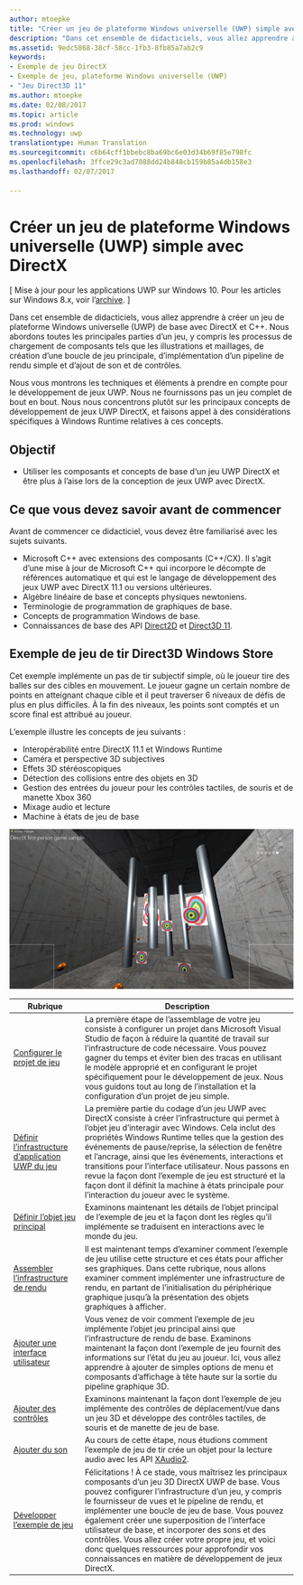 ```yaml
---
author: mtoepke
title: "Créer un jeu de plateforme Windows universelle (UWP) simple avec DirectX"
description: "Dans cet ensemble de didacticiels, vous allez apprendre à créer un jeu de plateforme Windows universelle (UWP) de base avec DirectX et C++."
ms.assetid: 9edc5868-38cf-58cc-1fb3-8fb85a7ab2c9
keywords:
- Exemple de jeu DirectX
- Exemple de jeu, plateforme Windows universelle (UWP)
- "Jeu Direct3D 11"
ms.author: mtoepke
ms.date: 02/08/2017
ms.topic: article
ms.prod: windows
ms.technology: uwp
translationtype: Human Translation
ms.sourcegitcommit: c6b64cff1bbebc8ba69bc6e03d34b69f85e798fc
ms.openlocfilehash: 3ffce29c3ad7088dd24b848cb159b85a4db158e3
ms.lasthandoff: 02/07/2017

---
```


# <a name="create-a-simple-universal-windows-platform-uwp-game-with-directx"></a>Créer un jeu de plateforme Windows universelle (UWP) simple avec DirectX


\[ Mise à jour pour les applications UWP sur Windows 10. Pour les articles sur Windows 8.x, voir l’[archive](http://go.microsoft.com/fwlink/p/?linkid=619132). \]

Dans cet ensemble de didacticiels, vous allez apprendre à créer un jeu de plateforme Windows universelle (UWP) de base avec DirectX et C++. Nous abordons toutes les principales parties d’un jeu, y compris les processus de chargement de composants tels que les illustrations et maillages, de création d’une boucle de jeu principale, d’implémentation d’un pipeline de rendu simple et d’ajout de son et de contrôles.

Nous vous montrons les techniques et éléments à prendre en compte pour le développement de jeux UWP. Nous ne fournissons pas un jeu complet de bout en bout. Nous nous concentrons plutôt sur les principaux concepts de développement de jeux UWP DirectX, et faisons appel à des considérations spécifiques à Windows Runtime relatives à ces concepts.

## <a name="objective"></a>Objectif


-   Utiliser les composants et concepts de base d‘un jeu UWP DirectX et être plus à l’aise lors de la conception de jeux UWP avec DirectX.

## <a name="what-you-need-to-know-before-starting"></a>Ce que vous devez savoir avant de commencer


Avant de commencer ce didacticiel, vous devez être familiarisé avec les sujets suivants.

-   Microsoft C++ avec extensions des composants (C++/CX). Il s’agit d’une mise à jour de Microsoft C++ qui incorpore le décompte de références automatique et qui est le langage de développement des jeux UWP avec DirectX 11.1 ou versions ultérieures.
-   Algèbre linéaire de base et concepts physiques newtoniens.
-   Terminologie de programmation de graphiques de base.
-   Concepts de programmation Windows de base.
-   Connaissances de base des API [Direct2D](https://msdn.microsoft.com/library/windows/apps/dd370990.aspx) et [Direct3D 11](https://msdn.microsoft.com/library/windows/desktop/hh404569).

##  <a name="the-windows-store-direct3d-shooting-game-sample"></a>Exemple de jeu de tir Direct3D Windows Store


Cet exemple implémente un pas de tir subjectif simple, où le joueur tire des balles sur des cibles en mouvement. Le joueur gagne un certain nombre de points en atteignant chaque cible et il peut traverser 6 niveaux de défis de plus en plus difficiles. À la fin des niveaux, les points sont comptés et un score final est attribué au joueur.

L’exemple illustre les concepts de jeu suivants :

-   Interopérabilité entre DirectX 11.1 et Windows Runtime
-   Caméra et perspective 3D subjectives
-   Effets 3D stéréoscopiques
-   Détection des collisions entre des objets en 3D
-   Gestion des entrées du joueur pour les contrôles tactiles, de souris et de manette Xbox 360
-   Mixage audio et lecture
-   Machine à états de jeu de base

![Exemple de jeu en action](images/simple3dgame-display.png)


| Rubrique | Description |
|---------------------------------------------------------------------------------------------------|----------------------------------------------------------------------------------------------------------------------------------------------------------------------------------------------------------------------------------------------------------------------------------------------------------------------------------------------------------------------------------------------------------------------------------------------------------------|
| [Configurer le projet de jeu](tutorial--setting-up-the-games-infrastructure.md) | La première étape de l’assemblage de votre jeu consiste à configurer un projet dans Microsoft Visual Studio de façon à réduire la quantité de travail sur l’infrastructure de code nécessaire. Vous pouvez gagner du temps et éviter bien des tracas en utilisant le modèle approprié et en configurant le projet spécifiquement pour le développement de jeux. Nous vous guidons tout au long de l’installation et la configuration d’un projet de jeu simple. |
| [Définir l’infrastructure d’application UWP du jeu](tutorial--building-the-games-metro-style-app-framework.md) | La première partie du codage d’un jeu UWP avec DirectX consiste à créer l’infrastructure qui permet à l’objet jeu d’interagir avec Windows. Cela inclut des propriétés Windows Runtime telles que la gestion des événements de pause/reprise, la sélection de fenêtre et l’ancrage, ainsi que les événements, interactions et transitions pour l’interface utilisateur. Nous passons en revue la façon dont l’exemple de jeu est structuré et la façon dont il définit la machine à états principale pour l’interaction du joueur avec le système. |
| [Définir l’objet jeu principal](tutorial--defining-the-main-game-loop.md) | Examinons maintenant les détails de l’objet principal de l’exemple de jeu et la façon dont les règles qu’il implémente se traduisent en interactions avec le monde du jeu. |
| [Assembler l’infrastructure de rendu](tutorial--assembling-the-rendering-pipeline.md) | Il est maintenant temps d’examiner comment l’exemple de jeu utilise cette structure et ces états pour afficher ses graphiques. Dans cette rubrique, nous allons examiner comment implémenter une infrastructure de rendu, en partant de l’initialisation du périphérique graphique jusqu’à la présentation des objets graphiques à afficher. |
| [Ajouter une interface utilisateur](tutorial--adding-a-user-interface.md) | Vous venez de voir comment l’exemple de jeu implémente l’objet jeu principal ainsi que l’infrastructure de rendu de base. Examinons maintenant la façon dont l’exemple de jeu fournit des informations sur l’état du jeu au joueur. Ici, vous allez apprendre à ajouter de simples options de menu et composants d’affichage à tête haute sur la sortie du pipeline graphique 3D. |
| [Ajouter des contrôles](tutorial--adding-controls.md) | Examinons maintenant la façon dont l’exemple de jeu implémente des contrôles de déplacement/vue dans un jeu 3D et développe des contrôles tactiles, de souris et de manette de jeu de base. |
| [Ajouter du son](tutorial--adding-sound.md) | Au cours de cette étape, nous étudions comment l’exemple de jeu de tir crée un objet pour la lecture audio avec les API [XAudio2](https://msdn.microsoft.com/library/windows/desktop/ee415813). |
| [Développer l’exemple de jeu](tutorial-resources.md) | Félicitations ! À ce stade, vous maîtrisez les principaux composants d’un jeu 3D DirectX UWP de base. Vous pouvez configurer l’infrastructure d’un jeu, y compris le fournisseur de vues et le pipeline de rendu, et implémenter une boucle de jeu de base. Vous pouvez également créer une superposition de l’interface utilisateur de base, et incorporer des sons et des contrôles. Vous allez créer votre propre jeu, et voici donc quelques ressources pour approfondir vos connaissances en matière de développement de jeux DirectX. |
 

 

 





